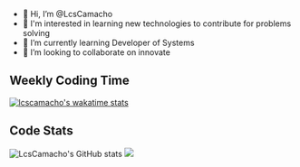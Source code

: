 - 👋 Hi, I’m @LcsCamacho
- 👀 I'm interested in learning new technologies to contribute for problems solving
- 🌱 I’m currently learning Developer of Systems
- 💞️ I’m looking to collaborate on innovate 
## Weekly Coding Time 
  [![lcscamacho's wakatime stats](https://github-readme-stats.vercel.app/api/wakatime?username=lcscamacho)](https://github.com/anuraghazra/github-readme-stats)
  
## Code Stats
  ![LcsCamacho's GitHub stats](https://github-readme-stats.vercel.app/api?username=lcscamacho&show_icons=true&theme=radical)
  [![](https://visitcount.itsvg.in/api?id=lcscamacho&label=Profile%20Views&pretty=false)](https://visitcount.itsvg.in)
